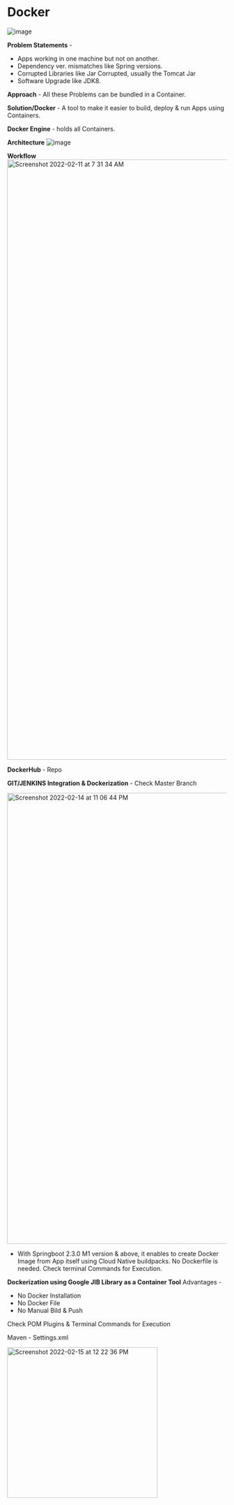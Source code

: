 # Docker

![image](https://user-images.githubusercontent.com/93154062/153587645-4a2280de-e21c-4f41-87b4-91e38529c712.png)

**Problem Statements** -
- Apps working in one machine but not on another.
- Dependency ver. mismatches like Spring versions.
- Corrupted Libraries like Jar Corrupted, usually the Tomcat Jar
- Software Upgrade like JDK8.

**Approach** - All these Problems can be bundled in a Container.

**Solution/Docker** - A tool to make it easier to build, deploy & run Apps using Containers.

**Docker Engine** - holds all Containers.

**Architecture** 
![image](https://user-images.githubusercontent.com/93154062/153527210-7e4ecd56-a619-41c3-8fdc-f4e860c62adb.png)

**Workflow**
<img width="1375" alt="Screenshot 2022-02-11 at 7 31 34 AM" src="https://user-images.githubusercontent.com/93154062/153527312-cdb45582-725a-488e-88e3-dcc52b5c3467.png">

**DockerHub** - Repo

**GIT/JENKINS Integration & Dockerization** - Check Master Branch

<img width="1033" alt="Screenshot 2022-02-14 at 11 06 44 PM" src="https://user-images.githubusercontent.com/93154062/153917046-86e1b8a7-a2ea-44fc-97a5-c680ebb6a891.png">

* With Springboot 2.3.0 M1 version & above, it enables to create Docker Image from App itself using Cloud Native buildpacks. No Dockerfile is needed. Check terminal Commands for Execution.

**Dockerization using Google JIB Library as a Container Tool** 
Advantages -
- No Docker Installation
- No Docker File
- No Manual Bild & Push

Check POM Plugins & Terminal Commands for Execution

Maven - Settings.xml 

<img width="345" alt="Screenshot 2022-02-15 at 12 22 36 PM" src="https://user-images.githubusercontent.com/93154062/154008262-b003b950-e741-4d56-8947-af7d5e01c78a.png">

